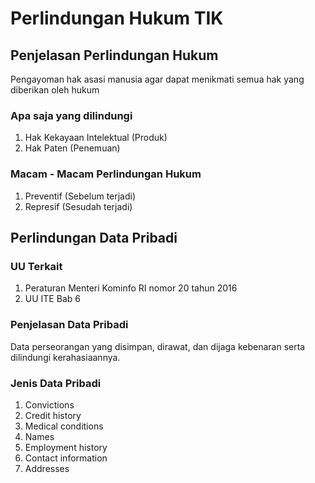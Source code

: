 # Perlindungan Hukum TIK

## Penjelasan Perlindungan Hukum

Pengayoman hak asasi manusia agar dapat menikmati semua hak yang diberikan oleh hukum

### Apa saja yang dilindungi

1. Hak Kekayaan Intelektual (Produk)
2. Hak Paten (Penemuan)

### Macam - Macam Perlindungan Hukum

1. Preventif (Sebelum terjadi)
2. Represif (Sesudah terjadi)

## Perlindungan Data Pribadi

### UU Terkait

1. Peraturan Menteri Kominfo RI nomor 20 tahun 2016
2. UU ITE Bab 6

### Penjelasan Data Pribadi

Data perseorangan yang disimpan, dirawat, dan dijaga kebenaran serta dilindungi kerahasiaannya.

### Jenis Data Pribadi

1. Convictions
2. Credit history
3. Medical conditions
4. Names
5. Employment history
6. Contact information
7. Addresses
